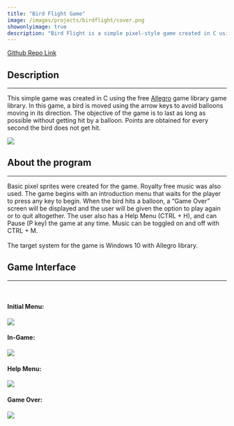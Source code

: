 ```yaml
---
title: "Bird Flight Game"
image: /images/projects/birdflight/cover.png
showonlyimage: true
description: "Bird Flight is a simple pixel-style game created in C using the Allegro game library."
---
```

<a class="cat-links" href="https://github.com/paola4/Dots-and-Bots">Github Repo Link</a>
## Description
<hr/>

This simple game was created in C using the free <a href="https://liballeg.org/">Allegro</a> game library game library. In this game, a bird is moved using the arrow keys to avoid balloons moving in its direction. The objective of the game is to last as long as possible without getting hit by a balloon. Points are obtained for every second the bird does not get hit.

<img class="demo-img" src="/images/projects/birdflight/gameplay.gif">  <br/>

## About the program
<hr/>
Basic pixel sprites were created for the game. Royalty free music was also used. The game begins with an introduction menu that waits for the player to press any key to begin. When the bird hits a balloon, a “Game Over” screen will be displayed and the user will be given the option to play again or to quit altogether. The user also has a Help Menu (CTRL + H), and can Pause (P key) the game at any time. Music can be toggled on and off with CTRL + M.  <br/> <br/>
The target system for the game is Windows 10 with Allegro library.

## Game Interface
<hr/>
<br/>

#### Initial Menu:

<img class=demo-img src="/images/projects/birdflight/main1.png">  <br/>
  
#### In-Game:

<img class=demo-img src="/images/projects/birdflight/main3.png">    <br/>

#### Help Menu:

<img class=demo-img src="/images/projects/birdflight/main2.png">    <br/>

#### Game Over:

<img class=demo-img src="/images/projects/birdflight/main4.png">    <br/>